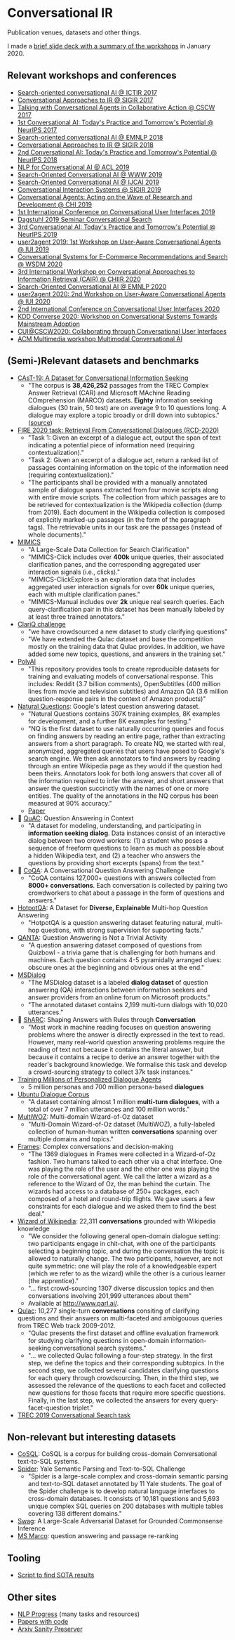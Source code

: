 # Conversational IR

Publication venues, datasets and other things.

I made a [brief slide deck with a summary of the workshops](https://docs.google.com/presentation/d/e/2PACX-1vSq69WuoMBqn2lSwHDzpTLieiZkBQuWUd-HqovzbbyHHmLAD9k18Yq-97VaS-lEyQcJk4afvqTj3KLT/pub?start=false&loop=false&delayms=3000) in January 2020.

## Relevant workshops and conferences
- [Search-oriented conversational AI @ ICTIR 2017](https://scai.info/2017/)
- [Conversational Approaches to IR @ SIGIR 2017](https://sites.google.com/view/cair-ws/cair-2017)
- [Talking with Conversational Agents in Collaborative Action @ CSCW 2017](https://talkingwithagents.wordpress.com/)
- [1st Conversational AI: Today's Practice and Tomorrow's Potential @ NeurIPS 2017](http://alborz-geramifard.com/workshops/nips17-Conversational-AI/Main.html)
- [Search-oriented conversational AI @ EMNLP 2018](https://scai.info/2018/)
- [Conversational Approaches to IR @ SIGIR 2018](https://sites.google.com/view/cair-ws/cair-2018)
- [2nd Conversational AI: Today's Practice and Tomorrow's Potential @ NeurIPS 2018](http://alborz-geramifard.com/workshops/nips18-Conversational-AI/Main.html)
- [NLP for Conversational AI @ ACL 2019](https://sites.google.com/view/nlp4convai/)
- [Search-Oriented Conversational AI @ WWW 2019](https://scai.info/www2019/)
- [Search-Oriented Conversational AI @ IJCAI 2019](https://scai.info/ijcai2019/)
- [Conversational Interaction Systems @ SIGIR 2019](https://sites.google.com/view/wcis/home)
- [Conversational Agents: Acting on the Wave of Research and Development @ CHI 2019](https://convagents.org/)
- [1st International Conference on Conversational User Interfaces 2019](https://dl.acm.org/doi/proceedings/10.1145/3342775)
- [Dagstuhl 2019 Seminar Conversational Search](https://www.dagstuhl.de/en/program/calendar/semhp/?semnr=19461)
- [3rd Conversational AI: Today's Practice and Tomorrow's Potential @ NeurIPS 2019](http://alborz-geramifard.com/workshops/neurips19-Conversational-AI/Main.html)
- [user2agent 2019: 1st Workshop on User-Aware Conversational Agents @ IUI 2019](https://www.research.ibm.com/haifa/Workshops/user2agent2019/)
- [Conversational Systems for E-Commerce Recommendations and Search @ WSDM 2020](https://wsdm-converse.github.io/)
- [3rd International Workshop on Conversational Approaches to Information Retrieval (CAIR) @ CHIIR 2020](https://sites.google.com/view/cair-ws/cair-2020)
- [Search-Oriented Conversational AI @ EMNLP 2020](https://scai.info/2020/cfp/)
- [user2agent 2020: 2nd Workshop on User-Aware Conversational Agents @ IUI 2020](https://www.research.ibm.com/haifa/Workshops/user2agent2020/)
- [2nd International Conference on Conversational User Interfaces 2020](https://cui2020.com/)
- [KDD Converse 2020: Workshop on Conversational Systems Towards Mainstream Adoption](https://conversekdd20.github.io/index.html)
- [CUI@CSCW2020: Collaborating through Conversational User Interfaces](http://speech-interaction.org/CSCW2020/index.html)
- [ACM Multimedia workshop Multimodal Conversational AI](https://sites.google.com/view/multimodal-conversational-ai/)


## (Semi-)Relevant datasets and benchmarks
- [CAsT-19: A Dataset for Conversational Information Seeking](http://www.treccast.ai/)
  - "The corpus is **38,426,252** passages from the TREC Complex Answer Retrieval (CAR) and Microsoft MAchine Reading COmprehension (MARCO) datasets. **Eighty** information seeking dialogues (30 train, 50 test) are on average 9 to 10 questions long. A dialogue may explore a topic broadly or drill down into subtopics." ([source](https://www.cs.cmu.edu/~callan/Papers/sigir20-dalton.pdf)) 
- [FIRE 2020 task: Retrieval From Conversational Dialogues (RCD-2020)](https://rcd2020firetask.github.io/RCD2020FIRETASK/)
  - "Task 1: Given an excerpt of a dialogue act, output the span of text indicating a potential piece of information need (requiring contextualization)."
  - "Task 2: Given an excerpt of a dialogue act, return a ranked list of passages containing information on the topic of the information need (requiring contextualization)."
  - "The participants shall be provided with a manually annotated sample of dialogue spans extracted from four movie scripts along with entire movie scripts. The collection from which passages are to be retrieved for contextualization is the Wikipedia collection (dump from 2019). Each document in the Wikipedia collection is composed of explicitly marked-up passages (in the form of the paragraph tags). The retrievable units in our task are the passages (instead of whole documents)."
- [MIMICS](https://github.com/microsoft/MIMICS/)
  - "A Large-Scale Data Collection for Search Clarification"
  - "MIMICS-Click includes over **400k** unique queries, their associated clarification panes, and the corresponding aggregated user interaction signals (i.e., clicks)."
  - "MIMICS-ClickExplore is an exploration data that includes aggregated user interaction signals for over **60k** unique queries, each with multiple clarification panes."
  - "MIMICS-Manual includes over **2k** unique real search queries. Each query-clarification pair in this dataset has been manually labeled by at least three trained annotators."
- [ClariQ challenge](https://github.com/aliannejadi/ClariQ)
  - "we have crowdsourced a new dataset to study clarifying questions"
  - "We have extended the Qulac dataset and base the competition mostly on the training data that Qulac provides. In addition, we have added some new topics, questions, and answers in the training set."
- [PolyAI](https://github.com/PolyAI-LDN/conversational-datasets)
  - "This repository provides tools to create reproducible datasets for training and evaluating models of conversational response. This includes: Reddit (3.7 billion comments), OpenSubtitles (400 million lines from movie and television subtitles) and Amazon QA (3.6 million question-response pairs in the context of Amazon products)"
- [Natural Questions](https://ai.google.com/research/NaturalQuestions): Google's latest question answering dataset.
  - "Natural Questions contains 307K training examples, 8K examples for development, and a further 8K examples for testing."
  - "NQ is the first dataset to use naturally occurring queries and focus on finding answers by reading an entire page, rather than extracting answers from a short paragraph. To create NQ, we started with real, anonymized, aggregated queries that users have posed to Google's search engine. We then ask annotators to find answers by reading through an entire Wikipedia page as they would if the question had been theirs. Annotators look for both long answers that cover all of the information required to infer the answer, and short answers that answer the question succinctly with the names of one or more entities. The quality of the annotations in the NQ corpus has been measured at 90% accuracy."
  - [Paper](https://ai.google/research/pubs/pub47761)
- :hatched_chick: [QuAC](http://quac.ai/): Question Answering in Context
  - "A dataset for modeling, understanding, and participating in **information seeking dialog**. Data instances consist of an interactive dialog between two crowd workers: (1) a student who poses a sequence of freeform questions to learn as much as possible about a hidden Wikipedia text, and (2) a teacher who answers the questions by providing short excerpts (spans) from the text."
- :leaves: [CoQA](https://stanfordnlp.github.io/coqa/): A Conversational Question Answering Challenge
  - "CoQA contains 127,000+ questions with answers collected from **8000+ conversations**. Each conversation is collected by pairing two crowdworkers to chat about a passage in the form of questions and answers."
- [HotpotQA](https://hotpotqa.github.io/): A Dataset for **Diverse, Explainable** Multi-hop Question Answering
  - "HotpotQA is a question answering dataset featuring natural, multi-hop questions, with strong supervision for supporting facts."  
- [QANTA](https://pinafore.github.io/qanta-leaderboard/): Question Answering is Not a Trivial Activity
  - "A question answering dataset composed of questions from Quizbowl - a trivia game that is challenging for both humans and machines. Each question contains 4-5 pyramidally arranged clues: obscure ones at the beginning and obvious ones at the end."
- [MSDialog](https://ciir.cs.umass.edu/downloads/msdialog/)
  - "The MSDialog dataset is a labeled **dialog dataset** of question answering (QA) interactions between information seekers and answer providers from an online forum on Microsoft products."
  - "The annotated dataset contains 2,199 multi-turn dialogs with 10,020 utterances."
- :whale2: [ShARC](https://sharc-data.github.io/index.html): Shaping Answers with Rules through **Conversation**
  - "Most work in machine reading focuses on question answering problems where the answer is directly expressed in the text to read. However, many real-world question answering problems require the reading of text not because it contains the literal answer, but because it contains a recipe to derive an answer together with the reader's background knowledge. We formalise this task and develop a crowd-sourcing strategy to collect 37k task instances."
- [ Training Millions of Personalized Dialogue Agents](https://arxiv.org/abs/1809.01984)
  - 5 million personas and 700 million persona-based **dialogues**  
- [Ubuntu Dialogue Corpus](https://arxiv.org/abs/1506.08909)
  - "A dataset containing almost 1 million **multi-turn dialogues**, with a total of over 7 million utterances and 100 million words."
- [MultiWOZ](http://dialogue.mi.eng.cam.ac.uk/index.php/corpus/): Multi-domain Wizard-of-Oz dataset
  - "Multi-Domain Wizard-of-Oz dataset (MultiWOZ), a fully-labeled collection of human-human written **conversations** spanning over multiple domains and topics."
- [Frames](https://datasets.maluuba.com/Frames): Complex conversations and decision-making
  - "The 1369 dialogues in Frames were collected in a Wizard-of-Oz fashion. Two humans talked to each other via a chat interface. One was playing the role of the user and the other one was playing the role of the conversational agent. We call the latter a wizard as a reference to the Wizard of Oz, the man behind the curtain. The wizards had access to a database of 250+ packages, each composed of a hotel and round-trip flights. We gave users a few constraints for each dialogue and we asked them to find the best deal."
- [Wizard of Wikipedia](https://openreview.net/forum?id=r1l73iRqKm): 22,311 **conversations** grounded with Wikipedia knowledge
  - "We consider the following general open-domain dialogue setting:  two participants engage in chit-chat, with one of the participants selecting a beginning topic, and during the conversation the topic is allowed to naturally change.  The two participants, however, are not quite symmetric:  one will play the role of a knowledgeable expert (which we refer to as the wizard) while the other is a curious
learner (the apprentice)."
  - "... first crowd-sourcing 1307 diverse discussion topics and then conversations involving 201,999 utterances about them"
  - Available at http://www.parl.ai/.
- [Qulac](https://github.com/aliannejadi/qulac): 10,277 single-turn **conversations** consiting of clarifying questions and their answers on multi-faceted and ambigouous queries from TREC Web track 2009-2012.
  - "Qulac presents the first dataset and offline evaluation framework for studying clarifying questions in open-domain information-seeking conversational search systems."
  - "... we collected Qulac following a four-step strategy. In the first step, we define the topics and their corresponding subtopics. In the second step, we collected several candidates clarifying questions for each query through crowdsourcing. Then, in the third step, we assessed the relevance of the questions to each facet and collected new questions for those facets that require more specific questions. Finally, in the last step, we collected the answers for every query-facet-question triplet."
- [TREC 2019 Conversational Search task](http://treccast.ai/)

## Non-relevant but interesting datasets
- [CoSQL](https://yale-lily.github.io/cosql): CoSQL is a corpus for building cross-domain Conversational text-to-SQL systems.
- [Spider](https://yale-lily.github.io/spider): Yale Semantic Parsing and Text-to-SQL Challenge
  - "Spider is a large-scale complex and cross-domain semantic parsing and text-to-SQL dataset annotated by 11 Yale students. The goal of the Spider challenge is to develop natural language interfaces to cross-domain databases. It consists of 10,181 questions and 5,693 unique complex SQL queries on 200 databases with multiple tables covering 138 different domains."
- [Swag](https://rowanzellers.com/swag/): A Large-Scale Adversarial Dataset for Grounded Commonsense Inference 
- [MS Marco](http://www.msmarco.org/): question answering and passage re-ranking

  
## Tooling
- [Script to find SOTA results](https://huyenchip.com/2018/10/04/sotawhat.html)

## Other sites
- [NLP Progress](http://nlpprogress.com/) (many tasks and resources)
- [Papers with code](https://paperswithcode.com/)
- [Arxiv Sanity Preserver](http://www.arxiv-sanity.com/)
